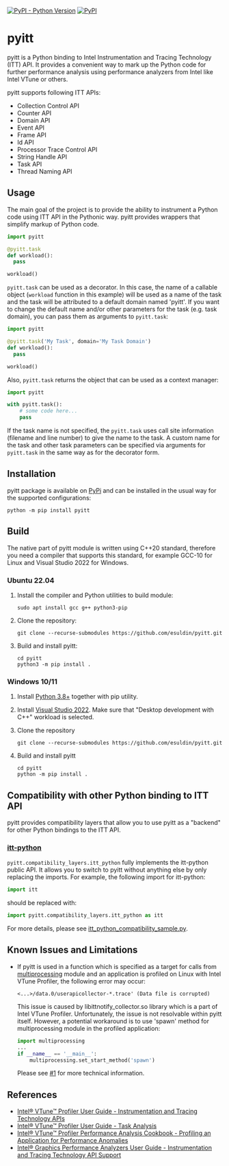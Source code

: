 [![PyPI - Python Version](https://img.shields.io/pypi/pyversions/pyitt)](https://pypi.org/project/pyitt/)
[![PyPI](https://badge.fury.io/py/pyitt.svg)](https://pypi.org/project/pyitt/)

# pyitt

pyitt is a Python binding to Intel Instrumentation and Tracing Technology (ITT) API. It provides a convenient way
to mark up the Python code for further performance analysis using performance analyzers from Intel like Intel VTune
or others.

pyitt supports following ITT APIs:
 - Collection Control API
 - Counter API
 - Domain API
 - Event API
 - Frame API
 - Id API
 - Processor Trace Control API
 - String Handle API
 - Task API
 - Thread Naming API

## Usage

The main goal of the project is to provide the ability to instrument a Python code using ITT API in the Pythonic way.
pyitt provides wrappers that simplify markup of Python code.

```python
import pyitt

@pyitt.task
def workload():
  pass

workload()
```

`pyitt.task` can be used as a decorator. In this case, the name of a callable object (`workload` function in this
example) will be used as a name of the task and the task will be attributed to a default domain named 'pyitt'.
If you want to change the default name and/or other parameters for the task (e.g. task domain), you can pass
them as arguments to `pyitt.task`:

```python
import pyitt

@pyitt.task('My Task', domain='My Task Domain')
def workload():
  pass

workload()
```

Also, `pyitt.task` returns the object that can be used as a context manager:

```python
import pyitt

with pyitt.task():
    # some code here...
    pass
```

If the task name is not specified, the `pyitt.task` uses call site information (filename and line number) to give
the name to the task. A custom name for the task and other task parameters can be specified via arguments
for `pyitt.task` in the same way as for the decorator form.

## Installation

pyitt package is available on [PyPi](https://pypi.org/project/pyitt/) and can be installed in the usual way for the
supported configurations:

    python -m pip install pyitt

## Build

The native part of pyitt module is written using C++20 standard, therefore you need a compiler that supports this
standard, for example GCC-10 for Linux and Visual Studio 2022 for Windows.

### Ubuntu 22.04

1. Install the compiler and Python utilities to build module:

       sudo apt install gcc g++ python3-pip

2. Clone the repository:

       git clone --recurse-submodules https://github.com/esuldin/pyitt.git

3. Build and install pyitt:

       cd pyitt
       python3 -m pip install .

### Windows 10/11

1. Install [Python 3.8+](https://www.python.org/downloads/) together with pip utility.

2. Install [Visual Studio 2022](https://visualstudio.microsoft.com/downloads/).
     Make sure that "Desktop development with C++" workload is selected.

3. Clone the repository

       git clone --recurse-submodules https://github.com/esuldin/pyitt.git

4. Build and install pyitt

       cd pyitt
       python -m pip install .


## Compatibility with other Python binding to ITT API

pyitt provides compatibility layers that allow you to use pyitt as a "backend" for other Python bindings to the ITT API.

### [itt-python](https://github.com/NERSC/itt-python)

`pyitt.compatibility_layers.itt_python` fully implements the itt-python public API. It allows you to switch to pyitt
without anything else by only replacing the imports. For example, the following import for itt-python:
 
```python
import itt
```

should be replaced with:

```python
import pyitt.compatibility_layers.itt_python as itt
```

For more details, please see [itt_python_compatibility_sample.py](samples/itt_python_compatibility_sample.py).

## Known Issues and Limitations

- If pyitt is used in a function which is specified as a target for calls from 
  [multiprocessing](https://docs.python.org/3/library/multiprocessing.html) module and an application is profiled on
  Linux with Intel VTune Profiler, the following error may occur:

      <...>/data.0/userapicollector-*.trace' (Data file is corrupted)

  This issue is caused by libittnotify_collector.so library which is a part of Intel VTune Profiler.
  Unfortunately, the issue is not resolvable within pyitt itself. However, a potential workaround is to use 'spawn'
  method for multiprocessing module in the profiled application:

  ```python
  import multiprocessing
  ...
  if __name__ == '__main__':
      multiprocessing.set_start_method('spawn')
  ```
  
  Please see [#1](https://github.com/esuldin/pyitt/issues/1) for more technical information.

## References

 - [Intel® VTune™ Profiler User Guide - Instrumentation and Tracing Technology APIs](https://www.intel.com/content/www/us/en/docs/vtune-profiler/user-guide/2023-0/instrumentation-and-tracing-technology-apis.html)
 - [Intel® VTune™ Profiler User Guide - Task Analysis](https://www.intel.com/content/www/us/en/docs/vtune-profiler/user-guide/2023-0/task-analysis.html)
 - [Intel® VTune™ Profiler Performance Analysis Cookbook - Profiling an Application for Performance Anomalies](https://www.intel.com/content/www/us/en/docs/vtune-profiler/cookbook/2023-1/profiling-performance-anomalies.html/1000.html)
 - [Intel® Graphics Performance Analyzers User Guide - Instrumentation and Tracing Technology API Support](https://www.intel.com/content/www/us/en/docs/gpa/user-guide/2022-4/instrumentation-and-tracing-technology-apis.html)
